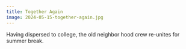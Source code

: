 ```yaml
---
title: Together Again
image: 2024-05-15-together-again.jpg
---
```


Having dispersed to college, the old neighbor hood crew re-unites for summer
break.

<!--more-->
